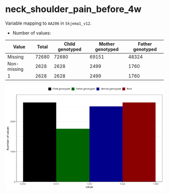 # neck_shoulder_pain_before_4w
Variable mapping to `AA206` in `Skjema1_v12`.
- Number of values:

| Value | Total | Child genotyped | Mother genotyped | Father genotyped |
| ----- | ----- | --------------- | ---------------- | ---------------- |
| Missing | 72680 | 72680 | 69151 | 48324 |
| Non-missing | 2628 | 2628 | 2499 | 1760 |
| 1 | 2628 | 2628 | 2499 | 1760 |



![](neck_shoulder_pain_before_4w_n.png)



